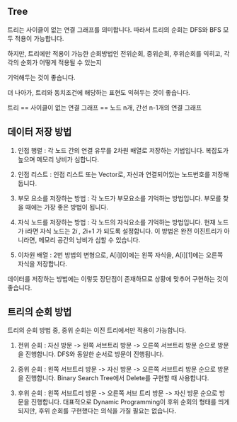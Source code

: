 ## Tree

트리는 사이클이 없는 연결 그래프를 의미합니다. 따라서 트리의 순회는 DFS와 BFS 모두 적용이 가능합니다.

하지만, 트리에만 적용이 가능한 순회방법인 전위순회, 중위순회, 후위순회를 익히고, 각각의 순회가 어떻게 적용될 수 있는지

기억해두는 것이 좋습니다.

더 나아가, 트리와 동치조건에 해당하는 표현도 익혀두는 것이 좋습니다.

트리 == 사이클이 없는 연결 그래프 == 노드 n개, 간선 n-1개의 연결 그래프

## 데이터 저장 방법

1. 인접 행렬 : 각 노드 간의 연결 유무를 2차원 배열로 저장하는 기법입니다. 복잡도가 높으며 메모리 낭비가 심합니다.

2. 인접 리스트 : 인접 리스트 또는 Vector로, 자신과 연결되어있는 노드번호를 저장해둡니다.

3. 부모 요소를 저장하는 방법 : 각 노드가 부모요소를 기억하는 방법입니다. 부모를 찾을 때에는 가장 좋은 방법이 됩니다.

4. 자식 노드를 저장하는 방법 : 각 노드의 자식요소를 기억하는 방법입니다. 현재 노드가 i라면 자식 노드는 2*i , 2*i+1 가 되도록 설정합니다. 이 방법은 완전 이진트리가 아니라면, 메모리 공간의 낭비가 심할 수 있습니다.

5. 이차원 배열 : 2번 방법의 변형으로, A[i][0]에는 왼쪽 자식을, A[i][1]에는 오른쪽 자식을 저장합니다.

데이터를 저장하는 방법에는 이렇듯 장단점이 존재하므로 상황에 맞추어 구현하는 것이 좋습니다.

## 트리의 순회 방법

트리의 순회 방법 중, 중위 순회는 이진 트리에서만 적용이 가능합니다.

1. 전위 순회 : 자신 방문 -> 왼쪽 서브트리 방문 -> 오른쪽 서브트리 방문 순으로 방문을 진행합니다. DFS와 동일한 순서로 방문이 진행됩니다.

2. 중위 순회 : 왼쪽 서브트리 방문 -> 자신 방문 -> 오른쪽 서브트리 방문 순으로 방문을 진행합니다. Binary Search Tree에서 Delete를 구현할 때 사용합니다.

3. 후위 순회 : 왼쪽 서브트리 방문 -> 오른쪽 서브 트리 방문 -> 자신 방문 순으로 방문을 진행합니다. 대표적으로 Dynamic Programming이 후위 순회의 형태를 띄게 되지만, 후위 순회를 구현했다는 의식을 가질 필요는 없습니다.
